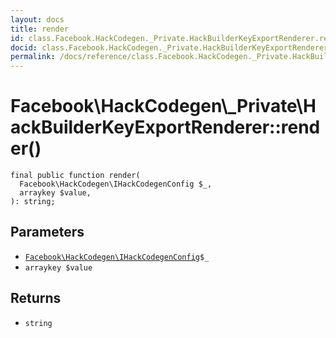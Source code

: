 ```yaml
---
layout: docs
title: render
id: class.Facebook.HackCodegen._Private.HackBuilderKeyExportRenderer.render
docid: class.Facebook.HackCodegen._Private.HackBuilderKeyExportRenderer.render
permalink: /docs/reference/class.Facebook.HackCodegen._Private.HackBuilderKeyExportRenderer.render/
---
```

# Facebook\\HackCodegen\\_Private\\HackBuilderKeyExportRenderer::render()




``` Hack
final public function render(
  Facebook\HackCodegen\IHackCodegenConfig $_,
  arraykey $value,
): string;
```




## Parameters




+ [` Facebook\HackCodegen\IHackCodegenConfig `](<interface.Facebook.HackCodegen.IHackCodegenConfig.md>)`` $_ ``
+ ` arraykey $value `




## Returns




* ` string `